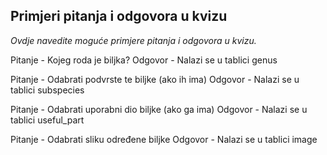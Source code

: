 ## Primjeri pitanja i odgovora u kvizu
_Ovdje navedite moguće primjere pitanja i odgovora u kvizu._  

Pitanje - Kojeg roda je biljka?
Odgovor - Nalazi se u tablici genus

Pitanje - Odabrati podvrste te biljke (ako ih ima)
Odgovor - Nalazi se u tablici subspecies

Pitanje - Odabrati uporabni dio biljke (ako ga ima)
Odgovor - Nalazi se u tablici useful_part

Pitanje - Odabrati sliku određene biljke
Odgovor - Nalazi se u tablici image
